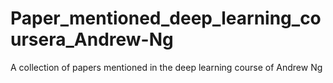 # Paper_mentioned_deep_learning_coursera_Andrew-Ng
A collection of papers mentioned in the deep learning course of Andrew Ng
